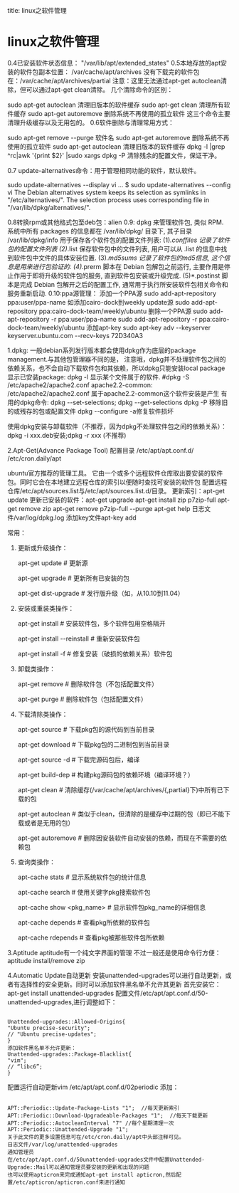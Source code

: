 title: linux之软件管理 

#  linux之软件管理 
0.4已安装软件状态信息：
"/var/lib/apt/extended_states"
0.5本地存放的apt安装的软件包副本位置：
/var/cache/apt/archives
没有下载完的软件包在：/var/cache/apt/archives/partial
注意：这里无法通过apt-get autoclean清除，但可以通过apt-get clean清除。
几个清除命令的区别：

sudo apt-get autoclean                清理旧版本的软件缓存
sudo apt-get clean                    清理所有软件缓存
sudo apt-get autoremove             删除系统不再使用的孤立软件
这三个命令主要清理升级缓存以及无用包的。
0.6软件删除与清理常用方式：


sudo apt-get remove --purge 软件名
sudo apt-get autoremove                                                        删除系统不再使用的孤立软件
sudo apt-get autoclean                                                            清理旧版本的软件缓存
dpkg -l |grep ^rc|awk '{print $2}' |sudo xargs dpkg -P              清除残余的配置文件，保证干净。

0.7 update-alternatives命令：用于管理相同功能的软件，默认软件。

 sudo update-alternatives --display vi
...
$ sudo update-alternatives --config vi
The Debian alternatives system keeps its selection as symlinks in "/etc/alternatives/". The selection process uses corresponding file in "/var/lib/dpkg/alternatives/".

0.8转换rpm或其他格式包至deb包：alien
0.9:
dpkg 来管理软件包, 类似 RPM. 系统中所有 packages 的信息都在 /var/lib/dpkg/
目录下, 其子目录 /var/lib/dpkg/info 用于保存各个软件包的配置文件列表:
(1)*.conffiles 记录了软件包的配置文件列表
(2)*.list 保存软件包中的文件列表, 用户可以从 .list 的信息中找到软件包中文件的具体安装位置.
(3)*.md5sums 记录了软件包的md5信息, 这个信息是用来进行包验证的.
(4)*.prerm 脚本在 Debian 包解包之前运行, 主要作用是停止作用于即将升级的软件包的服务, 直到软件包安装或升级完成.
(5)*.postinst 脚本是完成 Debian 包解开之后的配置工作, 通常用于执行所安装软件包相关命令和服务重新启动.
0.10:ppa源管理：
添加一个PPA源
sudo add-apt-repository ppa:user/ppa-name
如添加cairo-dock到weekly update源
sudo add-apt-repository ppa:cairo-dock-team/weekly/ubuntu
删除一个PPA源
sudo add-apt-repository -r ppa:user/ppa-name
sudo add-apt-repository -r ppa:cairo-dock-team/weekly/ubuntu
添加apt-key
sudo apt-key adv --keyserver keyserver.ubuntu.com --recv-keys 72D340A3

1.dpkg:
一般debian系列发行版本都会使用dpkg作为底层的package management.与其他包管理器不同的是，
注意哦，dpkg并不处理软件包之间的依赖关系，也不会自动下载软件包和其依赖，所以dpkg只能安装local package
显示已安装package:
dpkg -l
显示某个文件属于的软件.
#dpkg -S /etc/apache2/apache2.conf
apache2.2-common: /etc/apache2/apache2.conf
属于apache2.2-common这个软件安装是产生
有用的dpkg命令:
dpkg --set-selections; dpkg --get-selections
dpkg -P <old>移除旧的或残存的包或配置文件
dpkg --configure -a修复软件损坏

使用dpkg安装与卸载软件（不推荐，因为dpkg不处理软件包之间的依赖关系）：dpkg -i xxx.deb安装;dpkg -r xxx (不推荐)

2.Apt-Get(Advance Package Tool)
配置目录 /etc/apt/apt.conf.d/
/etc/cron.daily/apt

ubuntu官方推荐的管理工具。
它由一个或多个远程软件仓库取出要安装的软件包。同时它会在本地建立远程仓库的索引以便随时查找可安装的软件包
配置远程仓库/etc/apt/sources.list与/etc/apt/sources.list.d/目录。
更新索引：apt-get update
更新已安装的软件：apt-get upgrade
apt-get install zip p7zip-full
apt-get remove zip
apt-get remove p7zip-full --purge
apt-get help
日志文件/var/log/dpkg.log
添加key文件apt-key add

常用：

1. 更新或升级操作：

   apt-get update                  # 更新源  

   apt-get upgrade                 # 更新所有已安装的包  

   apt-get dist-upgrade                # 发行版升级（如，从10.10到11.04）  

2. 安装或重装类操作：

   apt-get install <pkg>         # 安装软件包<pkg>，多个软件包用空格隔开  

   apt-get install --reinstall <pkg> # 重新安装软件包<pkg>  

   apt-get install -f <pkg>          # 修复安装（破损的依赖关系）软件包<pkg>  

3. 卸载类操作：

   apt-get remove <pkg>          # 删除软件包<pkg>（不包括配置文件）  

   apt-get purge <pkg>           # 删除软件包<pkg>（包括配置文件）  

4. 下载清除类操作：

   apt-get source <pkg>              # 下载pkg包的源代码到当前目录  

   apt-get download <pkg>            # 下载pkg包的二进制包到当前目录  

   apt-get source -d <pkg>           # 下载完源码包后，编译  

   apt-get build-dep   <pkg>     # 构建pkg源码包的依赖环境（编译环境？）  

   apt-get clean                   # 清除缓存(/var/cache/apt/archives/{,partial}下)中所有已下载的包  

   apt-get autoclean               # 类似于clean，但清除的是缓存中过期的包（即已不能下载或者是无用的包）  

   apt-get autoremove              # 删除因安装软件自动安装的依赖，而现在不需要的依赖包  

5. 查询类操作：

   apt-cache stats             # 显示系统软件包的统计信息  

   apt-cache search <pkg>            # 使用关键字pkg搜索软件包  

   apt-cache show   <pkg_name>   # 显示软件包pkg_name的详细信息  

   apt-cache depends <pkg>       # 查看pkg所依赖的软件包  

   apt-cache rdepends <pkg>      # 查看pkg被那些软件包所依赖  

3.Aptitude
aptitude有一个纯文字界面的管理
不过一般还是使用命令行方便：
aptitude install/remove zip

4.Automatic Update自动更新
安装unattended-upgrades可以进行自动更新，或者有选择性的安全更新。同时可以添加软件黑名单不允许其更新
首先安装它：apt-get install unattended-upgrades
配置文件/etc/apt/apt.conf.d/50-unattended-upgrades,进行调整如下：
```

Unattended-upgrades::Allowed-Origins{
"Ubuntu precise-security";
// "Ubuntu precise-updates";
}
添加软件黑名单不允许更新：
Unattended-upgrades::Package-Blacklist{
"vim";
// “libc6”;
}

```
配置运行自动更新vim /etc/apt/apt.conf.d/02periodic 添加：
```

APT::Periodic::Update-Package-Lists "1";  //每天更新索引
APT::Periodic::Download-Upgradeable-Packages "1";  //每天下载更新
APT::Periodic::AutocleanInterval "7" //每个星期清理一次
APT::Periodic::Unattended-Upgrade "1";
关于此文件的更多设置信息可在/etc/cron.daily/apt中头部注释可见。
日志文件/var/log/unattended-upgrades
通知管理员
在/etc/apt/apt.conf.d/50unattended-upgrades文件中配置Unattended-Upgrade::Mail可以通知管理员要安装的更新和出现的问题
也可以使用apticron来完成通知apt-get install apticron,然后配置/etc/apticron/apticron.conf来进行通知

```